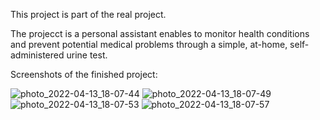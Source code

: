 This project is part of the real project.

The projecct is a personal assistant enables to monitor health conditions and prevent potential medical problems through a simple, at-home, self-administered urine test.

Screenshots of the finished project:

![photo_2022-04-13_18-07-44](https://user-images.githubusercontent.com/43855440/163212776-5b31daef-8d9b-4337-a828-4c94f9fc2086.jpg)
![photo_2022-04-13_18-07-49](https://user-images.githubusercontent.com/43855440/163212780-01dfcb74-6b20-455b-bb11-30f5a414d987.jpg)
![photo_2022-04-13_18-07-53](https://user-images.githubusercontent.com/43855440/163212784-edf0018b-53ec-4a83-947a-440ed87d6fab.jpg)
![photo_2022-04-13_18-07-57](https://user-images.githubusercontent.com/43855440/163212787-fb73d2cd-4e07-4227-ab68-f5cf2ef0ec32.jpg)
